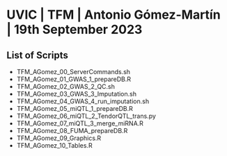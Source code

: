# UVIC | TFM | Antonio Gómez-Martín | 19th September 2023
## List of Scripts

* TFM_AGomez_00_ServerCommands.sh
* TFM_AGomez_01_GWAS_1_prepareDB.R
* TFM_AGomez_02_GWAS_2_QC.sh
* TFM_AGomez_03_GWAS_3_Imputation.sh
* TFM_AGomez_04_GWAS_4_run_imputation.sh
* TFM_AGomez_05_miQTL_1_prepareDB.R
* TFM_AGomez_06_miQTL_2_TendorQTL_trans.py
* TFM_AGomez_07_miQTL_3_merge_miRNA.R
* TFM_AGomez_08_FUMA_prepareDB.R
* TFM_AGomez_09_Graphics.R
* TFM_AGomez_10_Tables.R
